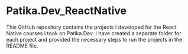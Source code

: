 # Patika.Dev_ReactNative
This GitHub repository contains the projects I developed for the React Native courses I took on Patika.Dev. I have created a separate folder for each project and provided the necessary steps to run the projects in the README file.
